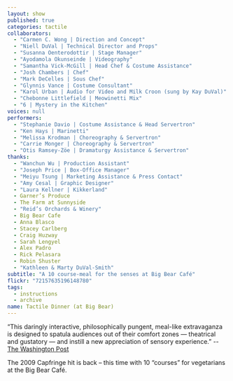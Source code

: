 ```yaml
---
layout: show
published: true
categories: tactile
collaborators: 
  - "Carmen C. Wong | Direction and Concept"
  - "Niell DuVal | Technical Director and Props"
  - "Susanna Oenterodottir | Stage Manager"
  - "Ayodamola Okunseinde | Videography"
  - "Samantha Vick-McGill | Head Chef & Costume Assistance"
  - "Josh Chambers | Chef"
  - "Mark DeCelles | Sous Chef"
  - "Glynnis Vance | Costume Consultant"
  - "Karol Urban | Audio for Video and Milk Croon (sung by Kay DuVal)"
  - "Chebonne Littlefield | Meowinetti Mix"
  - "6 | Mystery in the Kitchen"
voices: null
performers: 
  - "Stephanie Davio | Costume Assistance & Head Servertron"
  - "Ken Hays | Marinetti"
  - "Melissa Krodman | Choreography & Servertron"
  - "Carrie Monger | Choreography & Servertron"
  - "Otis Ramsey-Zöe | Dramaturgy Assistance & Servertron"
thanks: 
  - "Wanchun Wu | Production Assistant"
  - "Joseph Price | Box-Office Manager"
  - "Meiyu Tsung | Marketing Assistance & Press Contact"
  - "Amy Cesal | Graphic Designer"
  - "Laura Kellner | Kikkerland"
  - Garner’s Produce
  - The Farm at Sunnyside
  - "Reid’s Orchards & Winery"
  - Big Bear Cafe
  - Anna Blasco
  - Stacey Carlberg
  - Craig Huzway
  - Sarah Lengyel
  - Alex Padro
  - Rick Pelasara
  - Robin Shuster
  - "Kathleen & Marty DuVal-Smith"
subtitle: "A 10 course-meal for the senses at Big Bear Café"
flickr: "72157635196148780"
tags: 
  - instructions
  - archive
name: Tactile Dinner (at Big Bear)
---
```


“This daringly interactive, philosophically pungent, meal-like extravaganza is designed to spatula audiences out of their comfort zones — theatrical and gustatory — and instill a new appreciation of sensory experience.”
-- [The Washington Post](http://www.washingtonpost.com/gog/performing-arts/a-tactile-dinner,1157229/critic-review.html) 

The 2009 Capfringe hit is back – this time with 10 “courses” for vegetarians at the Big Bear Café.